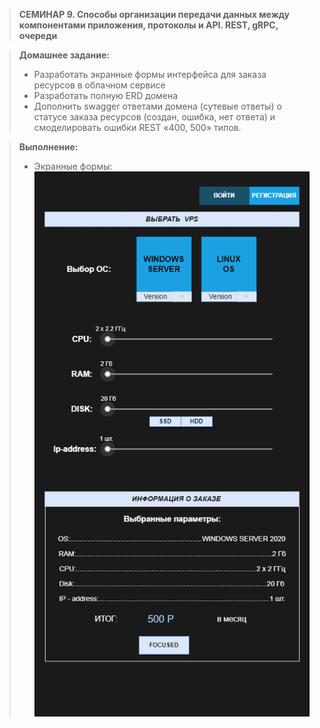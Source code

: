 >**СЕМИНАР 9. Способы организации передачи данных между компонентами приложения, протоколы и API. REST, gRPC, очереди**

>**Домашнее задание:**
>* Разработать экранные формы интерфейса для заказа ресурсов в облачном сервисе
>* Разработать полную ERD домена
>* Дополнить swagger ответами домена (сутевые ответы) о статусе заказа ресурсов (создан, ошибка, нет ответа) и смоделировать ошибки REST «400, 500» типов.

> **Выполнение:**
> * Экранные формы:
![im.png](im.png)
